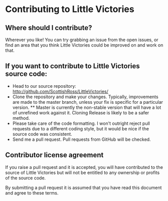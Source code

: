 Contributing to Little Victories
=====================

Where should I contribute?
--------------------------

Wherever you like!
You can try grabbing an issue from the open issues, or find an area that you
think Little Victories could be improved on and work on that.


If you want to contribute to Little Victories source code:
------------------------------------------

  * Head to our source repository: http://github.com/ScottishRoss/LittleVictories/
  * Clone the repository and make your changes.
    Typically, improvements are made to the master branch, unless your fix is
    specific for a particular version.
  ** Master is currently the non-stable version that will have a lot of unrefined work against it. Cloning Release is likely to be a safer method.
  * Please take care of the code formatting. I won't outright reject pull 
    requests due to a different coding style, but it would be nice if the 
    source code was consistent. 
  * Send me a pull request.
    Pull requests from GitHub will be checked.


Contributor license agreement
-----------------------------
If you raise a pull request and it is accepted, you will have contributed to the 
source of Little Victories but will not be entitled to any ownership or profits
of the source code. 

By submitting a pull request it is assumed that you have read this document and
agree to these terms. 
